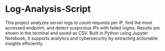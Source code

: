 # Log-Analysis-Script
This project analyzes server logs to count requests per IP, find the most accessed endpoint, and detect suspicious IPs with failed logins. Results are shown in the terminal and saved as CSV. Built in Python using Jupyter Notebook, it supports analytics and cybersecurity by extracting actionable insights efficiently.
